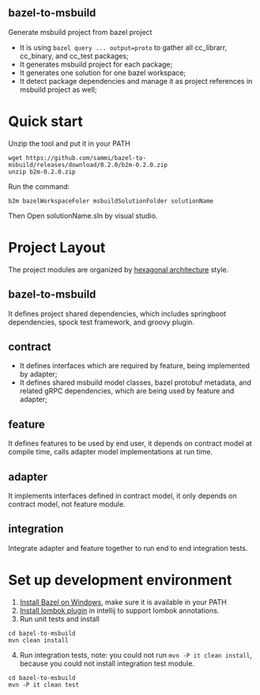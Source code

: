 bazel-to-msbuild
----------------

Generate msbuild project from bazel project

* It is using ```bazel query ... output=proto``` to gather all cc_librarr, cc_binary, and cc_test packages;
* It generates msbuild project for each package;
* It generates one solution for one bazel workspace;
* It detect package dependencies and manage it as project references in msbuild project as well;

# Quick start

Unzip the tool and put it in your PATH
```
wget https://github.com/sammi/bazel-to-msbuild/releases/download/0.2.0/b2m-0.2.0.zip
unzip b2m-0.2.0.zip
```

Run the command:

```
b2m bazelWorkspaceFoler msbuildSolutionFolder solutionName
```

Then Open solutionName.sln by visual studio.

# Project Layout

The project modules are organized
by [hexagonal architecture](https://en.wikipedia.org/wiki/Hexagonal_architecture_(software)) style.

## bazel-to-msbuild

It defines project shared dependencies, which includes springboot dependencies, spock test framework, and groovy plugin.

## contract

* It defines interfaces which are required by feature, being implemented by adapter;
* It defines shared msbuild model classes, bazel protobuf metadata, and related gRPC dependencies, which are being used
  by feature and adapter;

## feature

It defines features to be used by end user, it depends on contract model at compile time, calls adapter model
implementations at run time.

## adapter

It implements interfaces defined in contract model, it only depends on contract model, not feature module.

## integration

Integrate adapter and feature together to run end to end integration tests.

# Set up development environment

1. [Install Bazel on Windows](https://docs.bazel.build/versions/master/install-windows.html), make sure it is available
   in your PATH
2. [Install lombok plugin](https://stackoverflow.com/questions/41161076/adding-lombok-plugin-to-intellij-project ) in
   intellij to support lombok annotations.
3. Run unit tests and install
```
cd bazel-to-msbuild
mvn clean install
```
4. Run integration tests, note: you could not run ```mvn -P it clean install```, because you could not install integration test module.

```
cd bazel-to-msbuild
mvn -P it clean test
```
